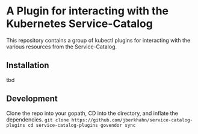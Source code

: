 # A Plugin for interacting with the Kubernetes Service-Catalog

This repository contains a group of kubectl plugins for interacting
with the various resources from the Service-Catalog.

## Installation

tbd

## Development

Clone the repo into your gopath, CD into the directory, and inflate
the dependencies.
`git clone https://github.com/jberkhahn/service-catalog-plugins
cd service-catalog-plugins
govendor sync`


